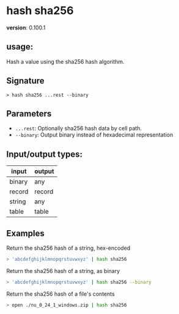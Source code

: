 # hash sha256

**version**: 0.100.1

## **usage**:

Hash a value using the sha256 hash algorithm.

## Signature

`> hash sha256 ...rest --binary`

## Parameters

- `...rest`: Optionally sha256 hash data by cell path.
- `--binary`: Output binary instead of hexadecimal representation

## Input/output types:

| input  | output |
| ------ | ------ |
| binary | any    |
| record | record |
| string | any    |
| table  | table  |

## Examples

Return the sha256 hash of a string, hex-encoded

```bash
> 'abcdefghijklmnopqrstuvwxyz' | hash sha256
```

Return the sha256 hash of a string, as binary

```bash
> 'abcdefghijklmnopqrstuvwxyz' | hash sha256 --binary
```

Return the sha256 hash of a file's contents

```bash
> open ./nu_0_24_1_windows.zip | hash sha256
```
